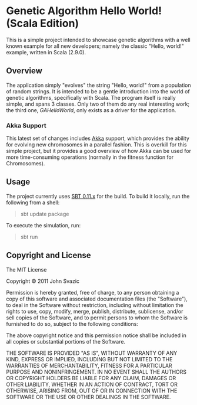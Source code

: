 # Genetic Algorithm Hello World! (Scala Edition)

This is a simple project intended to showcase genetic algorithms with a well 
known example for all new developers; namely the classic "Hello, world!" 
example, written in Scala (2.9.0).

## Overview

The application simply "evolves" the string "Hello, world!" from a population 
of random strings.  It is intended to be a gentle introduction into the world
of genetic algorithms, specifically with Scala.  The program itself is really 
simple, and spans 3 classes.  Only two of them do any real interesting work;
the third one, <i>GAHelloWorld</i>, only exists as a driver for the 
application.

### Akka Support
This latest set of changes includes [Akka](http://akka.io/) support, which 
provides the ability for evolving new chromosomes in a parallel fashion.  This
is overkill for this simple project, but it provides a good overview of how
Akka can be used for more time-consuming operations (normally in the fitness
function for Chromosomes).

## Usage

The project currently uses [SBT 0.11.x](https://github.com/harrah/xsbt/wiki)
for the build.  To build it locally, run the following from a shell:

> sbt update package

To execute the simulation, run:

> sbt run

## Copyright and License

The MIT License

Copyright &copy; 2011 John Svazic

Permission is hereby granted, free of charge, to any person obtaining a copy
of this software and associated documentation files (the "Software"), to deal
in the Software without restriction, including without limitation the rights
to use, copy, modify, merge, publish, distribute, sublicense, and/or sell
copies of the Software, and to permit persons to whom the Software is
furnished to do so, subject to the following conditions:

The above copyright notice and this permission notice shall be included in
all copies or substantial portions of the Software.

THE SOFTWARE IS PROVIDED "AS IS", WITHOUT WARRANTY OF ANY KIND, EXPRESS OR
IMPLIED, INCLUDING BUT NOT LIMITED TO THE WARRANTIES OF MERCHANTABILITY,
FITNESS FOR A PARTICULAR PURPOSE AND NONINFRINGEMENT. IN NO EVENT SHALL THE
AUTHORS OR COPYRIGHT HOLDERS BE LIABLE FOR ANY CLAIM, DAMAGES OR OTHER
LIABILITY, WHETHER IN AN ACTION OF CONTRACT, TORT OR OTHERWISE, ARISING FROM,
OUT OF OR IN CONNECTION WITH THE SOFTWARE OR THE USE OR OTHER DEALINGS IN
THE SOFTWARE.
